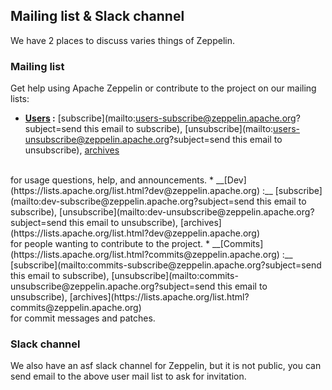 <!--
Licensed under the Apache License, Version 2.0 (the "License");
you may not use this file except in compliance with the License.
You may obtain a copy of the License at

http://www.apache.org/licenses/LICENSE-2.0

Unless required by applicable law or agreed to in writing, software
distributed under the License is distributed on an "AS IS" BASIS,
WITHOUT WARRANTIES OR CONDITIONS OF ANY KIND, either express or implied.
See the License for the specific language governing permissions and
limitations under the License.
-->

## Mailing list & Slack channel


We have 2 places to discuss varies things of Zeppelin.

### Mailing list

Get help using Apache Zeppelin or contribute to the project on our mailing lists:

* __[Users](https://lists.apache.org/list.html?users@zeppelin.apache.org) :__ [subscribe](mailto:users-subscribe@zeppelin.apache.org?subject=send this email to subscribe),     [unsubscribe](mailto:users-unsubscribe@zeppelin.apache.org?subject=send this email to unsubscribe), [archives](https://lists.apache.org/list.html?users@zeppelin.apache.org)
<br/>
for usage questions, help, and announcements.
* __[Dev](https://lists.apache.org/list.html?dev@zeppelin.apache.org) :__ [subscribe](mailto:dev-subscribe@zeppelin.apache.org?subject=send this email to subscribe), [unsubscribe](mailto:dev-unsubscribe@zeppelin.apache.org?subject=send this email to unsubscribe), [archives](https://lists.apache.org/list.html?dev@zeppelin.apache.org)
<br/>
for people wanting to contribute to the project.
* __[Commits](https://lists.apache.org/list.html?commits@zeppelin.apache.org) :__ [subscribe](mailto:commits-subscribe@zeppelin.apache.org?subject=send this email to subscribe), [unsubscribe](mailto:commits-unsubscribe@zeppelin.apache.org?subject=send this email to unsubscribe), [archives](https://lists.apache.org/list.html?commits@zeppelin.apache.org)
<br/>
for commit messages and patches.


### Slack channel

We also have an asf slack channel for Zeppelin, but it is not public, you can send email to the above user mail list to ask for invitation.

